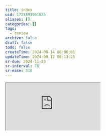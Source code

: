 ```yaml
---
title: index
uid: 1723593961835
aliases: []
categories: []
tags:
  - review
archive: false
draft: false
todo: false
createTime: 2024-08-14 08:06:01
updateTime: 2024-09-12 08:13:25
sr-due: 2024-11-20
sr-interval: 76
sr-ease: 310
---
```


<iframe
  class="iframe_full"
  src="https://dict.youdao.com/result?word=index&lang=en"
>
</iframe>

